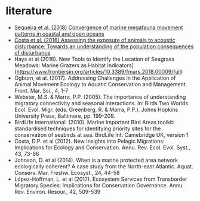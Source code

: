# literature

- [Sequeira et al. (2018) Convergence of marine megafauna movement patterns in coastal and open oceans](Sequeira_etal_PNAS_2018.pdf)
- [Costa et al. (2016) Assessing the exposure of animals to acoustic disturbance: Towards an
understanding of the population consequences of disturbance](Costa-POMA_2016-Assessing%20the%20exposure%20of%20animals%20t.pdf)
- Hays et al (2018). New Tools to Identify the Location of Seagrass Meadows: Marine Grazers as Habitat Indicators](https://www.frontiersin.org/articles/10.3389/fmars.2018.00009/full)
- Ogburn, et al. (2017). Addressing Challenges in the Application of Animal Movement Ecology to Aquatic Conservation and Management. Front. Mar. Sci., 4, 1-7
- Webster, M.S. & Marra, P.P. (2005). The importance of understanding migratory connectivity and seasonal interactions. In: Birds Two Worlds Ecol. Evol. Migr. (eds. Greenberg, R. & Marra, P.P.). Johns Hopkins University Press, Baltimore, pp. 199-209.
- BirdLife International. (2010). Marine Important Bird Areas toolkit: standardised techniques for identifying priority sites for the conservation of seabirds at sea. BirdLife Int. Camebridge UK, version 1
- Costa, D.P. et al (2012). New Insights into Pelagic Migrations: Implications for Ecology and Conservation. Annu. Rev. Ecol. Evol. Syst., 43, 73-96
- Johnson, D. et al (2014). When is a marine protected area network ecologically coherent? A case study from the North-east Atlantic. Aquat. Conserv. Mar. Freshw. Ecosyst., 24, 44-58
- López-Hoffman, L. et al (2017). Ecosystem Services from Transborder Migratory Species: Implications for Conservation Governance. Annu. Rev. Environ. Resour., 42, 509-539
